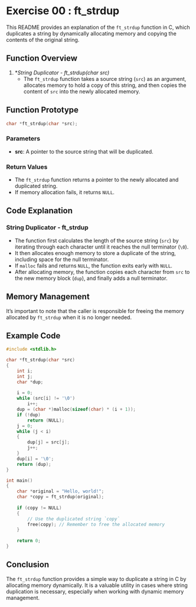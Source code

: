 
# Exercise 00 : ft_strdup

This README provides an explanation of the `ft_strdup` function in C, which duplicates a string by dynamically allocating memory and copying the contents of the original string.

## Function Overview

1. **String Duplicator - ft_strdup(char *src)**
   - The `ft_strdup` function takes a source string (`src`) as an argument, allocates memory to hold a copy of this string, and then copies the content of `src` into the newly allocated memory.

## Function Prototype

```c
char *ft_strdup(char *src);
```

### Parameters
- **src**: A pointer to the source string that will be duplicated.

### Return Values
- The `ft_strdup` function returns a pointer to the newly allocated and duplicated string.
- If memory allocation fails, it returns `NULL`.

## Code Explanation

### String Duplicator - ft_strdup
   - The function first calculates the length of the source string (`src`) by iterating through each character until it reaches the null terminator (`\0`).
   - It then allocates enough memory to store a duplicate of the string, including space for the null terminator.
   - If `malloc` fails and returns `NULL`, the function exits early with `NULL`.
   - After allocating memory, the function copies each character from `src` to the new memory block (`dup`), and finally adds a null terminator.

## Memory Management

It’s important to note that the caller is responsible for freeing the memory allocated by `ft_strdup` when it is no longer needed.

## Example Code

```c
#include <stdlib.h>

char *ft_strdup(char *src)
{
    int i;
    int j;
    char *dup;
    
    i = 0;
    while (src[i] != '\0')
        i++;
    dup = (char *)malloc(sizeof(char) * (i + 1));
    if (!dup)
        return (NULL);
    j = 0;
    while (j < i)
    {
        dup[j] = src[j];
        j++;
    }
    dup[i] = '\0';
    return (dup);
}

int main()
{
    char *original = "Hello, world!";
    char *copy = ft_strdup(original);
    
    if (copy != NULL)
    {
        // Use the duplicated string `copy`
        free(copy); // Remember to free the allocated memory
    }
    
    return 0;
}
```

## Conclusion

The `ft_strdup` function provides a simple way to duplicate a string in C by allocating memory dynamically. It is a valuable utility in cases where string duplication is necessary, especially when working with dynamic memory management.
